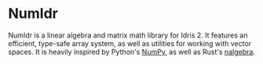 # NumIdr

NumIdr is a linear algebra and matrix math library for Idris 2. It features
an efficient, type-safe array system, as well as utilities for working with
vector spaces. It is heavily inspired by Python's [NumPy](https://numpy.org/),
as well as Rust's [nalgebra](https://www.nalgebra.org/).
